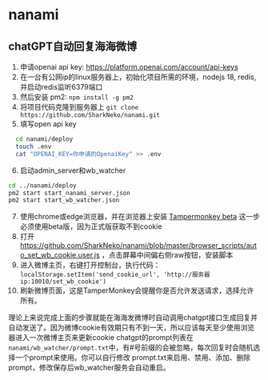 # nanami

## chatGPT自动回复海海微博

1. 申请openai api key: https://platform.openai.com/account/api-keys
2. 在一台有公网ip的linux服务器上，初始化项目所需的环境，nodejs 18, redis, 并启动redis监听6379端口
3. 然后安装 pm2: 
`npm install -g pm2`
4. 将项目代码克隆到服务器上 
`git clone https://github.com/SharkNeko/nanami.git`
5. 填写open api key
  ```bash
    cd nanami/deploy
    touch .env
    cat "OPENAI_KEY=你申请的OpenaiKey" >> .env
  ```
6. 启动admin_server和wb_watcher
  ```bash
  cd ../nanami/deploy
  pm2 start start_nanami_server.json
  pm2 start start_wb_watcher.json
  ```
7. 使用chrome或edge浏览器，并在浏览器上安装 [Tampermonkey beta](https://chrome.google.com/webstore/detail/tampermonkey-beta/gcalenpjmijncebpfijmoaglllgpjagf)
  这一步必须使用beta版，因为正式版获取不到cookie
8. 打开 https://github.com/SharkNeko/nanami/blob/master/browser_scripts/auto_set_wb_cookie.user.js ，点击屏幕中间偏右侧raw按钮，安装脚本
9. 进入微博主页，右键打开控制台，执行代码：`localStorage.setItem('send_cookie_url', 'http://服务器ip:10010/set_wb_cookie')`
10. 刷新微博页面，这是TamperMonkey会提醒你是否允许发送请求，选择允许所有。

理论上来说完成上面的步骤就能在海海发微博时自动调用chatgpt接口生成回复并自动发送了。因为微博cookie有效期只有不到一天，所以应该每天至少使用浏览器进入一次微博主页来更新cookie
chatgpt的prompt列表在 `nanami/wb_watcher/prompt.txt`中，有#号前缀的会被忽略，每次回复时会随机选择一个prompt来使用。你可以自行修改 prompt.txt来启用、禁用、添加、删除prompt，修改保存后wb_watcher服务会自动重启。

